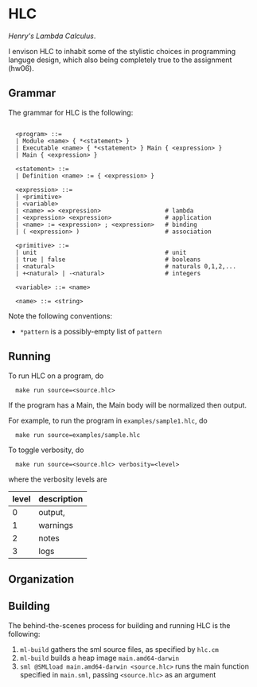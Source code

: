 # HLC

_Henry's Lambda Calculus_.

I envison HLC to inhabit some of the stylistic choices in programming languge design, which also being completely true to the assignment (hw06).

## Grammar

The grammar for HLC is the following:

```

  <program> ::=
  | Module <name> { *<statement> }
  | Executable <name> { *<statement> } Main { <expression> }
  | Main { <expression> }

  <statement> ::=
  | Definition <name> := { <expression> }

  <expression> ::=
  | <primitive>
  | <variable>
  | <name> => <expression>                  # lambda
  | <expression> <expression>               # application
  | <name> := <expression> ; <expression>   # binding
  | ( <expression> )                        # association

  <primitive> ::=
  | unit                                    # unit
  | true | false                            # booleans
  | <natural>                               # naturals 0,1,2,...
  | +<natural> | -<natural>                 # integers

  <variable> ::= <name>

  <name> ::= <string>

```

Note the following conventions:
- `*pattern` is a possibly-empty list of `pattern`

## Running

To run HLC on a program, do

```
  make run source=<source.hlc>
```

If the program has a Main, the Main body will be normalized then output.

For example, to run the program in `examples/sample1.hlc`, do

```
  make run source=examples/sample.hlc
```

To toggle verbosity, do

```
  make run source=<source.hlc> verbosity=<level>
```

where the verbosity levels are

level | description
------|------------
0 | output,
1 | warnings
2 | notes
3 | logs

## Organization



## Building

The behind-the-scenes process for building and running HLC is the following:
1. `ml-build` gathers the sml source files, as specified by `hlc.cm`
2. `ml-build` builds a heap image `main.amd64-darwin`
3. `sml @SMLload main.amd64-darwin <source.hlc>` runs the main function specified in `main.sml`, passing `<source.hlc>` as an argument
